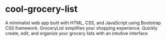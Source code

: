 # cool-grocery-list
A minimalist web app built with HTML, CSS, and JavaScript using Bootstrap CSS framework. GroceryList simplifies your shopping experience. Quickly create, edit, and organize your grocery lists with an intuitive interface
